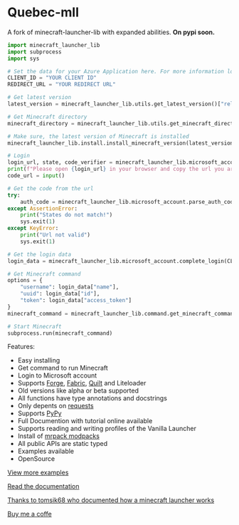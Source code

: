 # Quebec-mll


A fork of minecraft-launcher-lib with expanded abilities.
**On pypi soon.**

```python
import minecraft_launcher_lib
import subprocess
import sys

# Set the data for your Azure Application here. For more information look at the documentation.
CLIENT_ID = "YOUR CLIENT ID"
REDIRECT_URL = "YOUR REDIRECT URL"

# Get latest version
latest_version = minecraft_launcher_lib.utils.get_latest_version()["release"]

# Get Minecraft directory
minecraft_directory = minecraft_launcher_lib.utils.get_minecraft_directory()

# Make sure, the latest version of Minecraft is installed
minecraft_launcher_lib.install.install_minecraft_version(latest_version, minecraft_directory)

# Login
login_url, state, code_verifier = minecraft_launcher_lib.microsoft_account.get_secure_login_data(CLIENT_ID, REDIRECT_URL)
print(f"Please open {login_url} in your browser and copy the url you are redirected into the prompt below.")
code_url = input()

# Get the code from the url
try:
    auth_code = minecraft_launcher_lib.microsoft_account.parse_auth_code_url(code_url, state)
except AssertionError:
    print("States do not match!")
    sys.exit(1)
except KeyError:
    print("Url not valid")
    sys.exit(1)

# Get the login data
login_data = minecraft_launcher_lib.microsoft_account.complete_login(CLIENT_ID, None, REDIRECT_URL, auth_code, code_verifier)

# Get Minecraft command
options = {
    "username": login_data["name"],
    "uuid": login_data["id"],
    "token": login_data["access_token"]
}
minecraft_command = minecraft_launcher_lib.command.get_minecraft_command(latest_version, minecraft_directory, options)

# Start Minecraft
subprocess.run(minecraft_command)
```

Features:
- Easy installing
- Get command to run Minecraft
- Login to Microsoft account
- Supports [Forge](https://minecraftforge.net), [Fabric](https://fabricmc.net), [Quilt](https://quiltmc.org) and Liteloader
- Old versions like alpha or beta supported
- All functions have type annotations and docstrings
- Only depents on [requests](https://pypi.org/project/requests)
- Supports [PyPy](https://www.pypy.org)
- Full Documention with tutorial online available
- Supports reading and writing profiles of the Vanilla Launcher
- Install of [mrpack modpacks](https://docs.modrinth.com/docs/modpacks/format_definition)
- All public APIs are static typed
- Examples available
- OpenSource

[View more examples](https://codeberg.org/JakobDev/minecraft-launcher-lib/src/branch/master/examples)

[Read the documentation](https://minecraft-launcher-lib.readthedocs.io)

[Thanks to tomsik68 who documented how a minecraft launcher works](https://github.com/tomsik68/mclauncher-api/wiki)

[Buy me a coffe](https://ko-fi.com/jakobdev)
